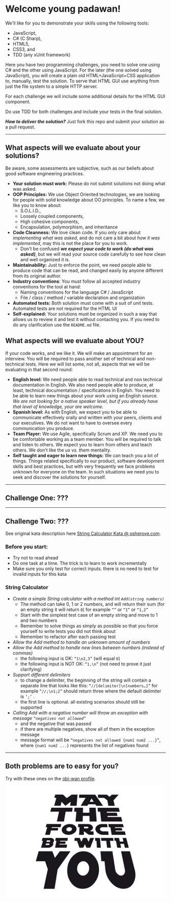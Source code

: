 # Welcome young padawan! #


We'll like for you to demonstrate your skills using the following tools:

- JavaScript,
- C# (C Sharp),
- HTML5,
- CSS3, and
- TDD (any xUnit framework)

Here you have two programming challenges, you need to solve one using C# and the other using JavaScript. For the later (the one solved using JavaScript), you will create a plain old HTML+JavaScript+CSS application to, manually, test the solution. To serve that HTML GUI use anything from just the file system to a simple HTTP server.

For each challenge we will include some additional details for the HTML GUI component.

Do use TDD for both challenges and include your tests in the final solution.

***How to deliver the solution?***
Just fork this repo and submit your solution as a pull request.

---
## What aspects will we evaluate about your solutions? ##
Be aware, some assessments are subjective, such as our beliefs about good software engineering practices.

- **Your solution must work:** Please do not submit solutions not doing what was asked.
- **OOP Principles:** We use Object Oriented technologies, we are looking for people with solid knowledge about OO principles. To name a few, we like you to know about:
  - S.O.L.I.D., 
  - Loosely coupled components, 
  - High cohesive components,
  - Encapsulation, polymorphism, and inheritance
- **Code Cleanness:** We love clean code. If you only care about *implementing what was asked*, and do not care a bit about *how it was implemented*, may this is not the place for you to work. 
  - Don't be confused ***we expect your code to work (do what was asked)***, but we will read your source code carefully to see how clean and well organized it is.
- **Maintainability:** Just to enforce the point, we need people able to produce code that can be read, and changed easily by anyone different from its original author.
- **Industry conventions**: You must follow all accepted industry conventions for the tool at hand:
  - Naming conventions for the language C# / JavaScript
  - File / class / method / variable declaration and organization
- **Automated tests:** Both solution must come with a suit of unit tests. Automated tests are not required for the HTML UI
- **Self-explained:** Your solutions must be organized in such a way that allows us to review it and test it without contacting you. If you need to do any clarification use the `README.md` file.

## What aspects will we evaluate about YOU? ##
If your code works, and we like it. We will make an appointment for an interview. You will be required to pass another set of technical and non-technical tests. Here we will list some, not all, aspects that we will be evaluating in that second round:

- **English level:** We need people able to read technical and non technical documentation in English. We also need people able to produce, at least, technical documentation / specifications in English. You need to be able to learn new things about your work using an English source. *We are not looking for a native speaker level, but if you already have that level of knowledge, your are welcome.*
- **Spanish level:** As with English, we expect you to be able to communicate effectively orally and written with your peers, clients and our executives. We do not want to have to oversee every communication you produce.
- **Team Player:** We use Agile, specifically Scrum and XP. We need you to be comfortable working as a team member. You will be required to talk and listen to others. We expect you to learn from others and teach others. We don't like the *us vs. them* mentality.
- **Self taught and eager to learn new things:** We can teach you a lot of things. Things related specifically to our product, software development skills and best practices, but with very frequently we face problems unknown for everyone on the team. In such situations we need you to seek and discover the solutions for yourself.


---
## Challenge One: ??? ##


---
## Challenge Two: ??? ##
See original kata description here [String Calculator Kata @ osherove.com](http://osherove.com/tdd-kata-1/ "String Calculator Kata").

### Before you start: ###
- Try not to read ahead
- Do one task at a time. The trick is to learn to work incrementally
- Make sure you only test for correct inputs. there is no need to test for invalid inputs for this kata

### String Calculator ###
- *Create a simple String calculator with a method int `Add(string numbers)`*
  - The method can take 0, 1 or 2 numbers, and will return their sum (for an empty string it will return `0`) for example `“”` or `“1”` or `“1,2”`
  - Start with the simplest test case of an empty string and move to 1 and two numbers
  - Remember to solve things as simply as possible so that you force yourself to write tests you did not think about
  - Remember to refactor after each passing test
- *Allow the Add method to handle an unknown amount of numbers*
- *Allow the Add method to handle new lines between numbers (instead of commas)*
  - the following input is OK:  `“1\n2,3”`  (will equal `6`)
  - the following input is NOT OK:  `“1,\n”` (not need to prove it just clarifying)
- *Support different delimiters*
  - to change a delimiter, the beginning of the string will contain a separate line that looks like this:   `“//[delimiter]\n[numbers…]”` for example `“//;\n1;2”` should return three where the default delimiter is `‘;’` .
  - the first line is optional. all existing scenarios should still be supported
- *Calling Add with a negative number will throw an exception with message `“negatives not allowed”`* 
  - and the negative that was passed
  - if there are multiple negatives, show all of them in the exception message
  - message format will be `“negatives not allowed {num1 num2 ...}”`, where `{num1 num2 ...}` represents the list of negatives found

---

## Both problems are to easy for you? ##
Try with these ones on the [obi-wan profile](https://github.com/novosit/obi-wan "obi-wan profile").

![screenshot](./may-the-force-be-with-you.jpg)